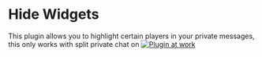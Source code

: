 # Hide Widgets
This plugin allows you to highlight certain players in your private messages, this only works with split private chat on
[![Plugin at work](https://thumbs.gfycat.com/FewNegativeAnhinga-size_restricted.gif)](https://gfycat.com/fewnegativeanhinga)

